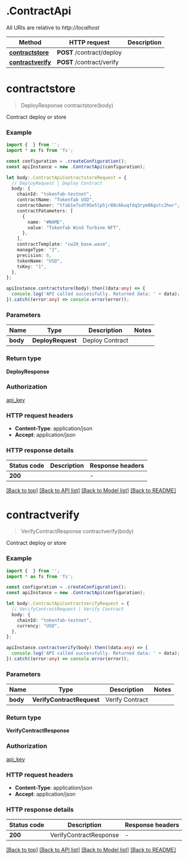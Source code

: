 # .ContractApi

All URIs are relative to *http://localhost*

Method | HTTP request | Description
------------- | ------------- | -------------
[**contractstore**](ContractApi.md#contractstore) | **POST** /contract/deploy | 
[**contractverify**](ContractApi.md#contractverify) | **POST** /contract/verify | 


# **contractstore**
> DeployResponse contractstore(body)

Contract deploy or store

### Example


```typescript
import {  } from '';
import * as fs from 'fs';

const configuration = .createConfiguration();
const apiInstance = new .ContractApi(configuration);

let body:.ContractApiContractstoreRequest = {
  // DeployRequest | Deploy Contract
  body: {
    chainId: "tokenfab-testnet",
    contractName: "Tokenfab USD",
    contractOwner: "tfab1e7sdt95e5lp5jr88c6kuqfdq3rym86gstc2hwr",
    contractPatameters: [
      {
        name: "#NAME",
        value: "Tokenfab Wind Turbine NFT",
      },
    ],
    contractTemplate: "cw20_base.wasm",
    manageType: "2",
    precision: 6,
    tokenName: "USD",
    txKey: "1",
  },
};

apiInstance.contractstore(body).then((data:any) => {
  console.log('API called successfully. Returned data: ' + data);
}).catch((error:any) => console.error(error));
```


### Parameters

Name | Type | Description  | Notes
------------- | ------------- | ------------- | -------------
 **body** | **DeployRequest**| Deploy Contract |


### Return type

**DeployResponse**

### Authorization

[api_key](README.md#api_key)

### HTTP request headers

 - **Content-Type**: application/json
 - **Accept**: application/json


### HTTP response details
| Status code | Description | Response headers |
|-------------|-------------|------------------|
**200** |  |  -  |

[[Back to top]](#) [[Back to API list]](README.md#documentation-for-api-endpoints) [[Back to Model list]](README.md#documentation-for-models) [[Back to README]](README.md)

# **contractverify**
> VerifyContractResponse contractverify(body)

Contract deploy or store

### Example


```typescript
import {  } from '';
import * as fs from 'fs';

const configuration = .createConfiguration();
const apiInstance = new .ContractApi(configuration);

let body:.ContractApiContractverifyRequest = {
  // VerifyContractRequest | Verify Contract
  body: {
    chainId: "tokenfab-testnet",
    currency: "USD",
  },
};

apiInstance.contractverify(body).then((data:any) => {
  console.log('API called successfully. Returned data: ' + data);
}).catch((error:any) => console.error(error));
```


### Parameters

Name | Type | Description  | Notes
------------- | ------------- | ------------- | -------------
 **body** | **VerifyContractRequest**| Verify Contract |


### Return type

**VerifyContractResponse**

### Authorization

[api_key](README.md#api_key)

### HTTP request headers

 - **Content-Type**: application/json
 - **Accept**: application/json


### HTTP response details
| Status code | Description | Response headers |
|-------------|-------------|------------------|
**200** | VerifyContractResponse |  -  |

[[Back to top]](#) [[Back to API list]](README.md#documentation-for-api-endpoints) [[Back to Model list]](README.md#documentation-for-models) [[Back to README]](README.md)


